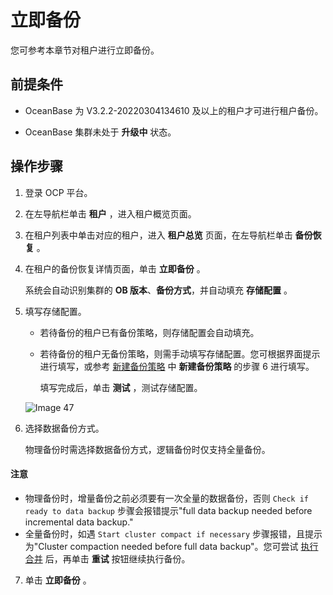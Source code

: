 # 立即备份

您可参考本章节对租户进行立即备份。

## 前提条件

* OceanBase 为 V3.2.2-20220304134610 及以上的租户才可进行租户备份。

* OceanBase 集群未处于 **升级中** 状态。

## 操作步骤

1. 登录 OCP 平台。

2. 在左导航栏单击 **租户** ，进入租户概览页面。

3. 在租户列表中单击对应的租户，进入 **租户总览** 页面，在左导航栏单击 **备份恢复** 。

4. 在租户的备份恢复详情页面，单击 **立即备份** 。

   系统会自动识别集群的 **OB 版本**、**备份方式**，并自动填充 **存储配置** 。

5. 填写存储配置。

   * 若待备份的租户已有备份策略，则存储配置会自动填充。

   * 若待备份的租户无备份策略，则需手动填写存储配置。您可根据界面提示进行填写，或参考 [新建备份策略](../1200.backup-and-recover-a-tenant/200.create-a-tenant-backup-strategy.md) 中 **新建备份策略** 的步骤 6 进行填写。

     填写完成后，单击 **测试** ，测试存储配置。

   ![Image 47](https://obbusiness-private.oss-cn-shanghai.aliyuncs.com/doc/img/ocp/401/%E5%AD%98%E5%82%A8%E9%85%8D%E7%BD%AE1.png)

6. 选择数据备份方式。

   物理备份时需选择数据备份方式，逻辑备份时仅支持全量备份。

  <main id="notice" type='notice'>
    <h4>注意</h4>
    <ul>
    <li>物理备份时，增量备份之前必须要有一次全量的数据备份，否则 <code>Check if ready to data backup</code> 步骤会报错提示&quot;full data backup needed before incremental data backup.&quot;</li>
    <li>全量备份时，如遇 <code>Start cluster compact if necessary</code> 步骤报错，且提示为&quot;Cluster compaction needed before full data backup&quot;。您可尝试 <a href="../../400.cluster-features/900.merge-management/400.perform-merge-1.md">执行合并</a> 后，再单击 <strong>重试</strong> 按钮继续执行备份。</li>
    </ul>
  </main>

7. 单击 **立即备份** 。
